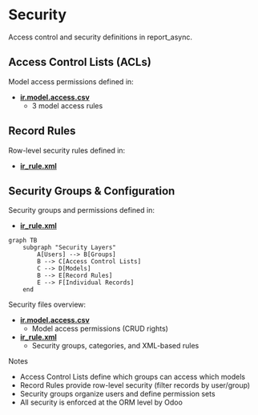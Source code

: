 # Security

Access control and security definitions in report_async.

## Access Control Lists (ACLs)

Model access permissions defined in:
- **[ir.model.access.csv](../report_async/security/ir.model.access.csv)**
  - 3 model access rules

## Record Rules

Row-level security rules defined in:
- **[ir_rule.xml](../report_async/security/ir_rule.xml)**

## Security Groups & Configuration

Security groups and permissions defined in:
- **[ir_rule.xml](../report_async/security/ir_rule.xml)**

```mermaid
graph TB
    subgraph "Security Layers"
        A[Users] --> B[Groups]
        B --> C[Access Control Lists]
        C --> D[Models]
        B --> E[Record Rules]
        E --> F[Individual Records]
    end
```

Security files overview:
- **[ir.model.access.csv](../report_async/security/ir.model.access.csv)**
  - Model access permissions (CRUD rights)
- **[ir_rule.xml](../report_async/security/ir_rule.xml)**
  - Security groups, categories, and XML-based rules

Notes
- Access Control Lists define which groups can access which models
- Record Rules provide row-level security (filter records by user/group)
- Security groups organize users and define permission sets
- All security is enforced at the ORM level by Odoo
